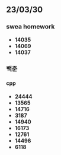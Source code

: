 ## 23/03/30

### swea homework

- **14035**
- **14069**
- **14037**

### 백준

#### cpp

- **24444**
- **13565**
- **14716**  
- **3187**
- **14940**
- **16173**
- **12761**
- **14496**
- **6118**
